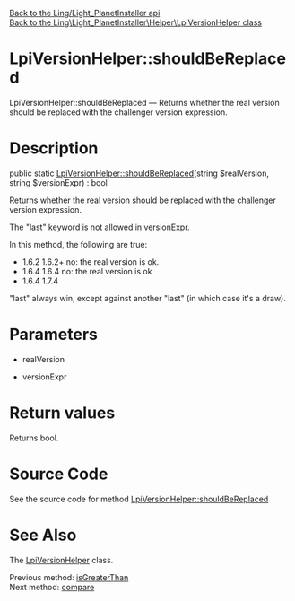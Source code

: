 [Back to the Ling/Light_PlanetInstaller api](https://github.com/lingtalfi/Light_PlanetInstaller/blob/master/doc/api/Ling/Light_PlanetInstaller.md)<br>
[Back to the Ling\Light_PlanetInstaller\Helper\LpiVersionHelper class](https://github.com/lingtalfi/Light_PlanetInstaller/blob/master/doc/api/Ling/Light_PlanetInstaller/Helper/LpiVersionHelper.md)


LpiVersionHelper::shouldBeReplaced
================



LpiVersionHelper::shouldBeReplaced — Returns whether the real version should be replaced with the challenger version expression.




Description
================


public static [LpiVersionHelper::shouldBeReplaced](https://github.com/lingtalfi/Light_PlanetInstaller/blob/master/doc/api/Ling/Light_PlanetInstaller/Helper/LpiVersionHelper/shouldBeReplaced.md)(string $realVersion, string $versionExpr) : bool




Returns whether the real version should be replaced with the challenger version expression.

The "last" keyword is not allowed in versionExpr.



In this method, the following are true:

- 1.6.2   1.6.2+         no: the real version is ok.
- 1.6.4  1.6.4           no: the real version is ok
- 1.6.4  1.7.4

"last" always win, except against another "last" (in which case it's a draw).




Parameters
================


- realVersion

    

- versionExpr

    


Return values
================

Returns bool.








Source Code
===========
See the source code for method [LpiVersionHelper::shouldBeReplaced](https://github.com/lingtalfi/Light_PlanetInstaller/blob/master/Helper/LpiVersionHelper.php#L198-L202)


See Also
================

The [LpiVersionHelper](https://github.com/lingtalfi/Light_PlanetInstaller/blob/master/doc/api/Ling/Light_PlanetInstaller/Helper/LpiVersionHelper.md) class.

Previous method: [isGreaterThan](https://github.com/lingtalfi/Light_PlanetInstaller/blob/master/doc/api/Ling/Light_PlanetInstaller/Helper/LpiVersionHelper/isGreaterThan.md)<br>Next method: [compare](https://github.com/lingtalfi/Light_PlanetInstaller/blob/master/doc/api/Ling/Light_PlanetInstaller/Helper/LpiVersionHelper/compare.md)<br>

